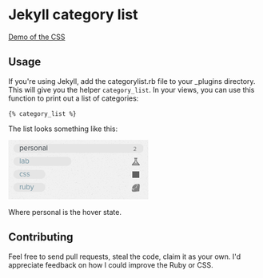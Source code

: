 # Jekyll category list

[Demo of the CSS](http://brousalis.github.com/jekyll-category-list)

## Usage

If you're using Jekyll, add the categorylist.rb file to your _plugins directory. This will give you the helper `category_list`. In your views, you can use this function to print out a list of categories:

    {% category_list %}

The list looks something like this:

![](http://github.com/brousalis/jekyll-category-list/raw/master/category-name.png)

Where personal is the hover state. 

## Contributing

Feel free to send pull requests, steal the code, claim it as your own. I'd appreciate feedback on how I could improve the Ruby or CSS.

